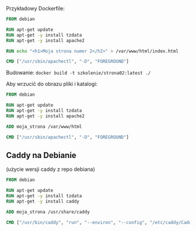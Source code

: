 Przykładowy Dockerfile:

```dockerfile
FROM debian

RUN apt-get update
RUN apt-get -y install tzdata
RUN apt-get -y install apache2

RUN echo "<h1>Moja strona numer 2</h2>" > /var/www/html/index.html

CMD ["/usr/sbin/apachectl", "-D", "FOREGROUND"]

```

Budowanie: `docker build -t szkolenie/strona02:latest ./`

Aby wrzucić do obrazu pliki i katalogi:

```dockerfile
FROM debian

RUN apt-get update
RUN apt-get -y install tzdata
RUN apt-get -y install apache2

ADD moja_strona /var/www/html

CMD ["/usr/sbin/apachectl", "-D", "FOREGROUND"]
```

## Caddy na Debianie

(użycie wersji caddy z repo debiana)

```dockerfile
FROM debian

RUN apt-get update
RUN apt-get -y install tzdata
RUN apt-get -y install caddy

ADD moja_strona /usr/share/caddy

CMD ["/usr/bin/caddy", "run", "--environ", "--config", "/etc/caddy/Caddyfile"]
```
